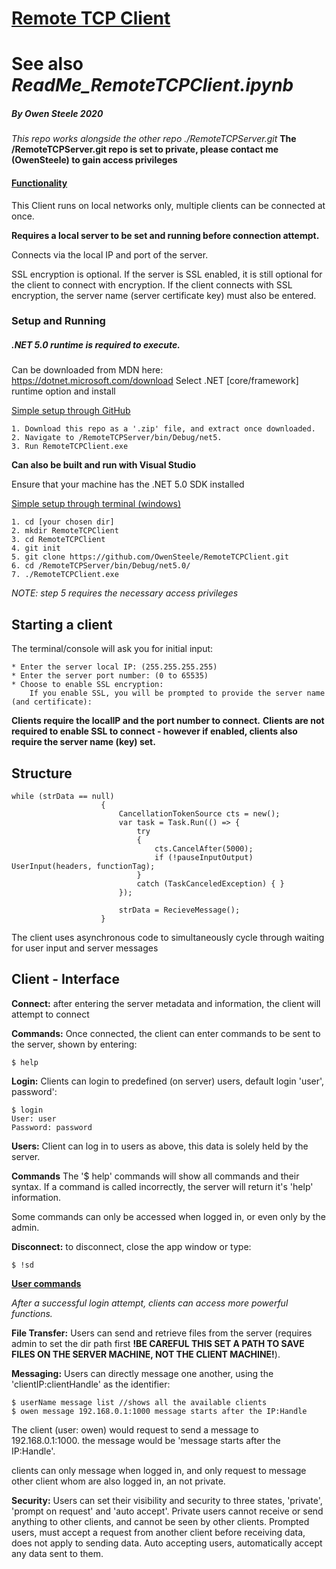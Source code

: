 # <ins>Remote TCP Client</ins>
# See also *ReadMe_RemoteTCPClient.ipynb*

##### By Owen Steele 2020

*This repo works alongside the other repo ./RemoteTCPServer.git*
**The /RemoteTCPServer.git repo is set to private, please contact me (OwenSteele) to gain access privileges**

#### <ins>Functionality</ins>
This Client runs on local networks only, multiple clients can be connected at once.

**Requires a local server to be set and running before connection attempt.**

Connects via the local IP and port of the server.

SSL encryption is optional. If the server is SSL enabled, it is still optional for the client to connect with encryption.
If the client connects with SSL encryption, the server name (server certificate key) must also be entered.

### Setup and Running
##### .NET 5.0 runtime is required to execute.
Can be downloaded from MDN here: https://dotnet.microsoft.com/download
Select .NET [core/framework] runtime option and install

<ins>Simple setup through GitHub</ins>
```
1. Download this repo as a '.zip' file, and extract once downloaded.
2. Navigate to /RemoteTCPServer/bin/Debug/net5.
3. Run RemoteTCPClient.exe
```

**Can also be built and run with Visual Studio**

Ensure that your machine has the .NET 5.0 SDK installed

<ins>Simple setup through terminal (windows)</ins>
```
1. cd [your chosen dir]
2. mkdir RemoteTCPClient
3. cd RemoteTCPClient 
4. git init
5. git clone https://github.com/OwenSteele/RemoteTCPClient.git
6. cd /RemoteTCPServer/bin/Debug/net5.0/
7. ./RemoteTCPClient.exe
```

*NOTE: step 5 requires the necessary access privileges*

## Starting a client
The terminal/console will ask you for initial input:
```
* Enter the server local IP: (255.255.255.255)
* Enter the server port number: (0 to 65535)
* Choose to enable SSL encryption:
    If you enable SSL, you will be prompted to provide the server name (and certificate):
```
    
**Clients require the localIP and the port number to connect.**
**Clients are not required to enable SSL to connect - however if enabled, clients also require the server name (key) set.**

## Structure
```
while (strData == null)
                    {
                        CancellationTokenSource cts = new();
                        var task = Task.Run(() => {
                            try
                            {                                
                                cts.CancelAfter(5000);
                                if (!pauseInputOutput) UserInput(headers, functionTag);
                            }
                            catch (TaskCanceledException) { }
                        });
                        
                        strData = RecieveMessage();
                    }
```
The client uses asynchronous code to simultaneously cycle through waiting for user input and server messages

## Client - Interface
**Connect:** after entering the server metadata and information, the client will attempt to connect

**Commands:** Once connected, the client can enter commands to be sent to the server, shown by entering:
```
$ help
```
**Login:** Clients can login to predefined (on server) users, default login 'user', password':
```
$ login
User: user
Password: password
```

**Users:** Client can log in to users as above, this data is solely held by the server.

**Commands** The '$ help' commands will show all commands and their syntax. If a command is called incorrectly, the server will return it's 'help' information.
             
Some commands can only be accessed when logged in, or even only by the admin.           

**Disconnect:** to disconnect, close the app window or type:
```
$ !sd
```

<ins> **User commands**</ins>

*After a successful login attempt, clients can access more powerful functions.*

**File Transfer:** Users can send and retrieve files from the server 
                   (requires admin to set the dir path first **!BE CAREFUL THIS SET A PATH TO SAVE FILES ON THE SERVER MACHINE, NOT THE CLIENT MACHINE!**).

**Messaging:** Users can directly message one another, using the 'clientIP:clientHandle' as the identifier:
```
$ userName message list //shows all the available clients
$ owen message 192.168.0.1:1000 message starts after the IP:Handle
```
The client (user: owen) would request to send a message to 192.168.0.1:1000.
the message would be 'message starts after the IP:Handle'.

clients can only message when logged in, and only request to message other client whom are also logged in, an not private.

**Security:** Users can set their visibility and security to three states, 'private', 'prompt on request' and 'auto accept'.
              Private users cannot receive or send anything to other clients, and cannot be seen by other clients.
              Prompted users, must accept a request from another client before receiving data, does not apply to sending data.
              Auto accepting users, automatically accept any data sent to them.

